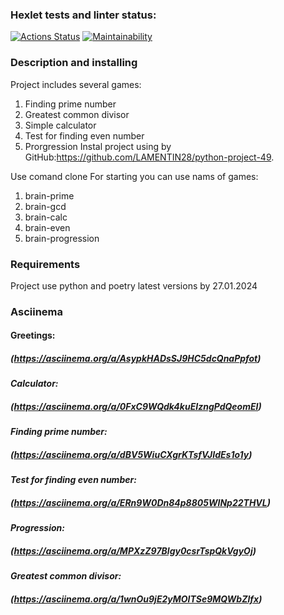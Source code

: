 ### Hexlet tests and linter status:
[![Actions Status](https://github.com/LAMENTIN28/python-project-49/actions/workflows/hexlet-check.yml/badge.svg)](https://github.com/LAMENTIN28/python-project-49/actio>)
[![Maintainability](https://api.codeclimate.com/v1/badges/31d7fa3907903390103d/maintainability)](https://codeclimate.com/github/LAMENTIN28/python-project-49/maintainability)

### Description and installing
Project includes several games:
1. Finding prime number
2. Greatest common divisor
3. Simple calculator
4. Test for finding even number
5. Prorgression
Instal project using by GitHub:https://github.com/LAMENTIN28/python-project-49.  
 
Use comand clone
For starting you can use nams of games:
1. brain-prime
2. brain-gcd
3. brain-calc
4. brain-even
5. brain-progression

### Requirements
Project use python and poetry latest versions by 27.01.2024

### Asciinema
#### **Greetings:**
##### (https://asciinema.org/a/AsypkHADsSJ9HC5dcQnaPpfot)

#### *Calculator:*
##### (https://asciinema.org/a/0FxC9WQdk4kuEIzngPdQeomEI)

#### *Finding prime number:* 
##### (https://asciinema.org/a/dBV5WiuCXgrKTsfVJIdEs1o1y)

#### *Test for finding even number:* 
##### (https://asciinema.org/a/ERn9W0Dn84p8805WINp22THVL)

#### *Progression:* 
##### (https://asciinema.org/a/MPXzZ97Blgy0csrTspQkVgyOj)

#### *Greatest common divisor:* 
##### (https://asciinema.org/a/1wnOu9jE2yMOITSe9MQWbZlfx)
